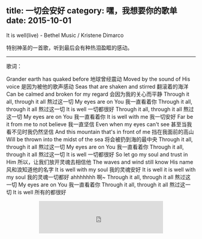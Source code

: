title: 一切会安好
category: 嘿，我想要你的歌单
date: 2015-10-01
---

It is well(live) - Bethel Music / Kristene Dimarco

特别神圣的一首歌，听到最后会有种热泪盈眶的感动。

<!-- more -->

---

歌词：

Grander earth has quaked before
地球曾经震动
Moved by the sound of His voice
是因为被他的歌声感动
Seas that are shaken and stirred
翻滚着的海洋
Can be calmed and broken for my regard
会因为我的关心而平静
Through it all, through it all
熬过这一切
My eyes are on You
我一直看着你
Through it all, through it all
熬过这一切
It is well
一切都很好
Through it all, through it all
熬过这一切
My eyes are on You
我一直看着你
It is well with me
我一切安好
Far be it from me to not believe
我一直坚信
Even when my eyes can't see
甚至当我看不见时我仍然坚信
And this mountain that's in front of me
挡在我面前的高山
Will be thrown into the midst of the sea
将会被扔到海的最中央
Through it all, through it all
熬过这一切
My eyes are on You
我一直看着你
Through it all, through it all
熬过这一切
It is well
一切都很好
So let go my soul and trust in Him
所以，让我们放开灵魂去相信他
The waves and wind still know His name
风和浪知道他的名字
It is well with my soul
我的灵魂安好
It is well it is well with my soul
我的灵魂一切都好
ahhhhhhh
啊~
Through it all, through it all
熬过这一切
My eyes are on You
我一直看着你
Through it all, through it all
熬过这一切
It is well
所有的都很好

<center>
    <iframe frameborder="no" border="0" marginwidth="0" marginheight="0" width=330 height=86 src="https://music.163.com/outchain/player?type=2&id=28456751&auto=1&height=66"></iframe>
</center>




